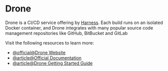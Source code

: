 # Drone

Drone is a CI/CD service offering by [Harness](https://harness.io/). Each build runs on an isolated Docker container, and Drone integrates with many popular source code management repositories like GitHub, BitBucket and GitLab

Visit the following resources to learn more:

- [@official@Drone Website](https://www.drone.io/)
- [@article@Official Documentation](https://docs.drone.io/)
- [@article@Drone Getting Started Guide](https://docs.drone.io/server/overview/)
